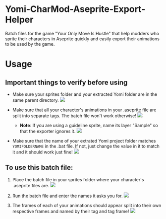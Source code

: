 # Yomi-CharMod-Aseprite-Export-Helper
Batch files for the game "Your Only Move Is Hustle" that help modders who sprite their characters in Aseprite quickly and easily export their animations to be used by the game.

# Usage

## Important things to verify before using
- Make sure your sprites folder and your extracted Yomi folder are in the same parent directory.
![](https://i.imgur.com/TWAzQRs.png)

- Make sure that all your character's animations in your .aseprite file are split into separate tags. The batch file won't work otherwise!
![](https://i.imgur.com/JRXsbHt.png)
	- **Note**: If you are using a guideline sprite, name its layer "Sample" so that the exporter ignores it.
	![](https://i.imgur.com/FhlM937.png)

- Make sure that the name of your extrated Yomi project folder matches `YOMIFOLDERNAME` in the .bat file. If not, just change the value in it to match it and it should work just fine!
![](https://i.imgur.com/UEbe6V6.png)

## To use this batch file:
1. Place the batch file in your sprites folder where your character's .aseprite files are.
![](https://i.imgur.com/rd7setc.png)

2. Run the batch file and enter the names it asks you for.
![](https://i.imgur.com/bYnJByb.png)

3. The frames of each of your animations should appear split into their own respective frames and named by their tag and tag frame!
![](https://i.imgur.com/fxpDjao.png)
